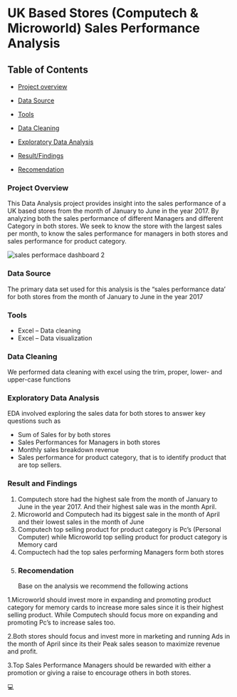 # UK Based Stores (Computech & Microworld) Sales Performance Analysis
## Table of Contents
- [Project overview](#project-overview)

- [Data Source](#data-source)

- [Tools](#tools)

- [Data Cleaning](#data-cleaning)

- [Exploratory Data Analysis](#exploratory-data-analysis)

- [Result/Findings](result/-#findings)

- [Recomendation](#recomendation)





### Project Overview
This Data Analysis project provides insight into the sales performance of a UK based stores from the month of January to June in the year 2017. By analyzing both the sales performance of different Managers and different Category in both stores.
We seek to know the store with the largest sales per month, to know the sales performance for managers in both stores and sales performance for product category.

![sales performace dashboard 2](https://github.com/user-attachments/assets/f907f007-4286-4947-bd27-03a4db83c5c6)


### Data Source
The primary data set used for this analysis is the “sales performance data’ for both stores from the month of January to June in the year 2017
### Tools
- Excel – Data cleaning 
- Excel – Data visualization
### Data Cleaning
We performed data cleaning with excel using the trim, proper, lower- and upper-case functions
### Exploratory Data Analysis
EDA involved exploring the sales data for both stores to answer key questions such as
- Sum of Sales for by both stores
- Sales Performances for Managers in both stores
- Monthly sales breakdown revenue
- Sales performance for product category, that is to identify product that are top sellers.
### Result and Findings
1.	Computech store had the highest sale from the month of January to June in the year 2017. And their highest sale was in the month April. 
2.	Microworld and Computech had its biggest sale in the month of April and their lowest sales in the month of June
3.	Computech top selling product for product category is Pc’s (Personal Computer) while Microworld top selling product for product category is Memory card
4.	Compuctech had the top sales performing Managers form both stores
5.	### Recomendation
	Base on the analysis we recommend the following actions

1.Microworld should invest more in expanding and promoting product category for memory cards to increase more sales since it is their highest selling product. While Computech should focus more on expanding and promoting Pc’s to increase sales too.

2.Both stores should focus and invest more in marketing and running Ads in the month of April since its their Peak sales season to maximize revenue and profit.

3.Top Sales Performance Managers should be rewarded with either a promotion or giving a raise to encourage others in both stores.

💻



